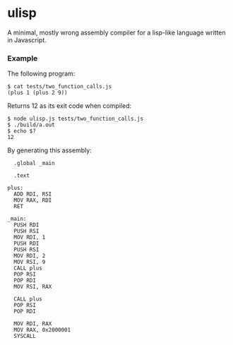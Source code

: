 # ulisp

A minimal, mostly wrong assembly compiler for a lisp-like language
written in Javascript.

### Example

The following program:

```
$ cat tests/two_function_calls.js
(plus 1 (plus 2 9))
```

Returns 12 as its exit code when compiled:

```
$ node ulisp.js tests/two_function_calls.js
$ ./build/a.out
$ echo $?
12
```

By generating this assembly:

```
  .global _main

  .text

plus:
  ADD RDI, RSI
  MOV RAX, RDI
  RET

_main:
  PUSH RDI
  PUSH RSI
  MOV RDI, 1
  PUSH RDI
  PUSH RSI
  MOV RDI, 2
  MOV RSI, 9
  CALL plus
  POP RSI
  POP RDI
  MOV RSI, RAX

  CALL plus
  POP RSI
  POP RDI

  MOV RDI, RAX
  MOV RAX, 0x2000001
  SYSCALL
```
